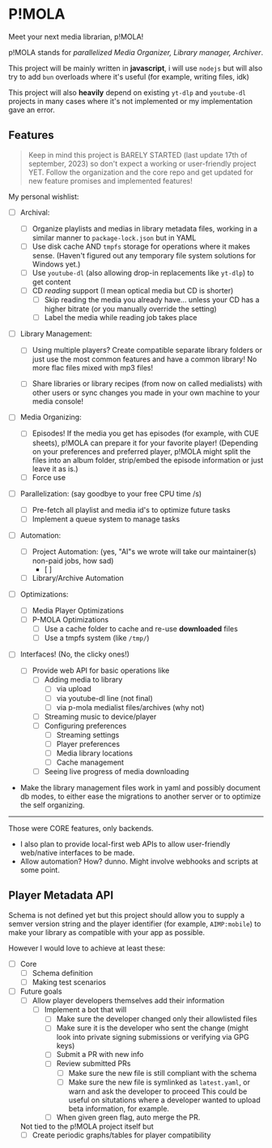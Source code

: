 # P!MOLA

Meet your next media librarian, p!MOLA!

p!MOLA stands for _parallelized Media Organizer, Library manager, Archiver_.

This project will be mainly written in **javascript**, i will use `nodejs` but will also try to add `bun` overloads where it's useful (for example, writing files, idk)

This project will also **heavily** depend on existing `yt-dlp` and `youtube-dl` projects in many cases where it's not implemented or my implementation gave an error.

## Features

> Keep in mind this project is BARELY STARTED (last update 17th of september, 2023) so don't expect a working or user-friendly project YET.
> Follow the organization and the core repo and get updated for new feature promises and implemented features!

My personal wishlist:

- [ ] Archival:
  
  - [ ] Organize playlists and medias in library metadata files, working in a similar manner to `package-lock.json` but in YAML
  - [ ] Use disk cache AND `tmpfs` storage for operations where it makes sense. (Haven't figured out any temporary file system solutions for Windows yet.)
  - [ ] Use `youtube-dl` (also allowing drop-in replacements like `yt-dlp`) to get content
  - [ ] CD _reading_ support (I mean optical media but CD is shorter)
    - [ ] Skip reading the media you already have... unless your CD has a higher bitrate (or you manually override the setting)
    - [ ] Label the media while reading job takes place

- [ ] Library Management:
  
  - [ ] Using multiple players? Create compatible separate library folders or just use the most common features and have a common library!
    No more flac files mixed with mp3 files!

  - [ ] Share libraries or library recipes (from now on called medialists) with other users or sync changes you made in your own machine to your media console!

- [ ] Media Organizing:
  
  - [ ] Episodes!
    If the media you get has episodes (for example, with CUE sheets), p!MOLA can prepare it for your favorite player!
    (Depending on your preferences and preferred player, p!MOLA might split the files into an album folder, strip/embed the episode information or just leave it as is.)
  - [ ] Force use

- [ ] Parallelization:
  (say goodbye to your free CPU time /s)

  - [ ] Pre-fetch all playlist and media id's to optimize future tasks
  - [ ] Implement a queue system to manage tasks

- [ ] Automation:
  
  - [ ] Project Automation:
    (yes, "AI"s we wrote will take our maintainer(s) non-paid jobs, how sad)
    - [ ]
  - [ ] Library/Archive Automation

- [ ] Optimizations:
  
  - [ ] Media Player Optimizations
  - [ ] P-MOLA Optimizations
    - [ ] Use a cache folder to cache and re-use **downloaded** files
    - [ ] Use a tmpfs system (like `/tmp/`)

- [ ] Interfaces! (No, the clicky ones!)
  
  - [ ] Provide web API for basic operations like
    - [ ] Adding media to library
      - [ ] via upload
      - [ ] via youtube-dl line (not final)
      - [ ] via p-mola medialist files/archives (why not)
    - [ ] Streaming music to device/player
    - [ ] Configuring preferences
      - [ ] Streaming settings
      - [ ] Player preferences
      - [ ] Media library locations
      - [ ] Cache management
    - [ ] Seeing live progress of media downloading

- Make the library management files work in yaml and possibly document db modes, to either ease the migrations to another server or to optimize the self organizing.

---

Those were CORE features, only backends.

- I also plan to provide local-first web APIs to allow user-friendly web/native interfaces to be made.
- Allow automation? How? dunno.
  Might involve webhooks and scripts at some point.

## Player Metadata API

Schema is not defined yet but this project should allow you to supply a semver version string and the player identifier (for example, `AIMP:mobile`) to make your library as compatible with your app as possible.

However I would love to achieve at least these:

- [ ] Core
  - [ ] Schema definition
  - [ ] Making test scenarios
- [ ] Future goals
  - [ ] Allow player developers themselves add their information
    - [ ] Implement a bot that will
      - [ ] Make sure the developer changed only their allowlisted files
      - [ ] Make sure it is the developer who sent the change (might look into private signing submissions or verifying via GPG keys)
      - [ ] Submit a PR with new info
      - [ ] Review submitted PRs
        - [ ] Make sure the new file is still compliant with the schema
        - [ ] Make sure the new file is symlinked as `latest.yaml`, or warn and ask the developer to proceed
          This could be useful on situtations where a developer wanted to upload beta information, for example.
      - [ ] When given green flag, auto merge the PR.

  Not tied to the p!MOLA project itself but
  - [ ] Create periodic graphs/tables for player compatibility
